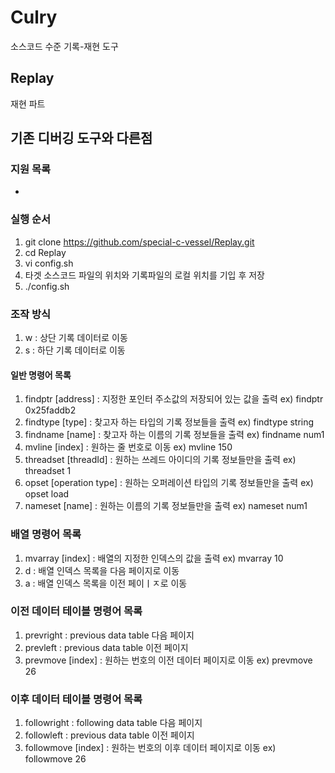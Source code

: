 # Culry
소스코드 수준 기록-재현 도구

## Replay
재현 파트

## 기존 디버깅 도구와 다른점

### 지원 목록
- 

### 실행 순서

1. git clone https://github.com/special-c-vessel/Replay.git
2. cd Replay
3. vi config.sh
4. 타겟 소스코드 파일의 위치와 기록파일의 로컬 위치를 기입 후 저장
5. ./config.sh

### 조작 방식

1. w : 상단 기록 데이터로 이동
2. s : 하단 기록 데이터로 이동

#### 일반 명령어 목록

1. findptr [address] : 지정한 포인터 주소값의 저장되어 있는 값을 출력 ex) findptr 0x25faddb2
2. findtype [type] : 찾고자 하는 타입의 기록 정보들을 출력 ex) findtype string
3. findname [name] : 찾고자 하는 이름의 기록 정보들을 출력 ex) findname num1
4. mvline [index] : 원하는 줄 번호로 이동 ex) mvline 150
5. threadset [threadId] : 원하는 쓰레드 아이디의 기록 정보들만을 출력 ex) threadset 1
6. opset [operation type] : 원하는 오퍼레이션 타입의 기록 정보들만을 출력 ex) opset load
7. nameset [name] : 원하는 이름의 기록 정보들만을 출력 ex) nameset num1

### 배열 명령어 목록
1. mvarray [index] : 배열의 지정한 인덱스의 값을 출력 ex) mvarray 10
2. d : 배열 인덱스 목록을 다음 페이지로 이동
3. a : 배열 인덱스 목록을 이전 페이ㅣㅈ로 이동

### 이전 데이터 테이블 명령어 목록
1. prevright : previous data table 다음 페이지
2. prevleft : previous data table 이전 페이지
3. prevmove [index] : 원하는 번호의 이전 데이터 페이지로 이동 ex) prevmove 26

### 이후 데이터 테이블 명령어 목록
1. followright : following data table 다음 페이지
2. followleft : previous data table 이전 페이지
3. followmove [index] : 원하는 번호의 이후 데이터 페이지로 이동 ex) followmove 26



